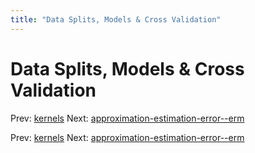 ```yaml
---
title: "Data Splits, Models & Cross Validation"
---
```


# Data Splits, Models & Cross Validation

Prev: [kernels](kernels.md)
Next: [approximation-estimation-error--erm](approximation-estimation-error--erm.md)

Prev: [kernels](kernels.md)
Next: [approximation-estimation-error--erm](approximation-estimation-error--erm.md)
